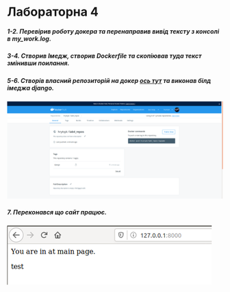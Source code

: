 # Лабораторна 4

##### 1-2. Перевірив роботу докера та перенаправив вивід тексту з консолі в my_work.log.
##### 3-4. Створив Імедж, створив Dockerfile та скопіював туда текст змінивши поилання.
##### 5-6. Створів власний репозиторій на докер [ось тут](https://hub.docker.com/r/hrytsyk/lab4_repos/tags) та виконав білд імеджа django.
![image alert](img/5-6.png)
##### 7. Переконався що сайт працює.
![image alert](img/7.png)
